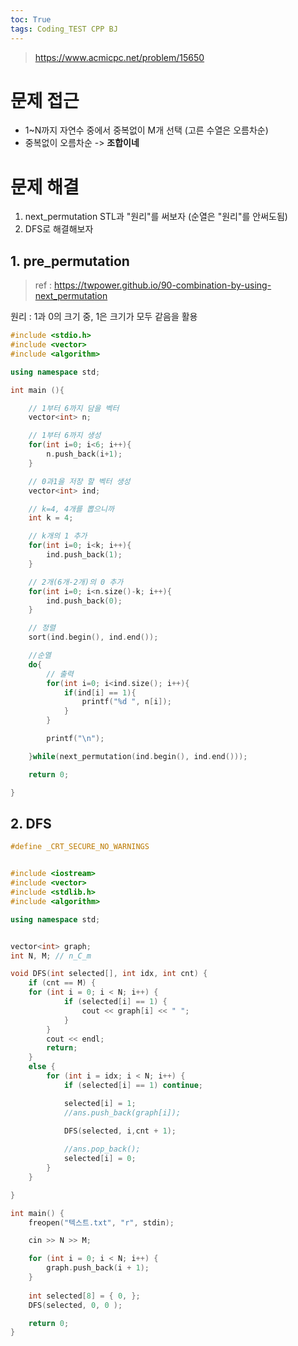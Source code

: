 ```yaml
---
toc: True
tags: Coding_TEST CPP BJ
---
```


> https://www.acmicpc.net/problem/15650

# 문제 접근 
* 1~N까지 자연수 중에서 중복없이 M개 선택 (고른 수열은 오름차순)
* 중복없이 오름차순 -> **조합이네**

# 문제 해결
1. next_permutation STL과 "원리"를 써보자 (순열은 "원리"를 안써도됨)
2. DFS로 해결해보자

## 1. pre_permutation
> ref : https://twpower.github.io/90-combination-by-using-next_permutation

원리 : 1과 0의 크기 중, 1은 크기가 모두 같음을 활용

```cpp
#include <stdio.h>
#include <vector>
#include <algorithm>

using namespace std;

int main (){

	// 1부터 6까지 담을 벡터
	vector<int> n;

	// 1부터 6까지 생성
	for(int i=0; i<6; i++){
		n.push_back(i+1);
	}

	// 0과1을 저장 할 벡터 생성
	vector<int> ind;

	// k=4, 4개를 뽑으니까
	int k = 4;

	// k개의 1 추가
	for(int i=0; i<k; i++){
		ind.push_back(1);
	}

	// 2개(6개-2개)의 0 추가
	for(int i=0; i<n.size()-k; i++){
		ind.push_back(0);
	}

	// 정렬
	sort(ind.begin(), ind.end());

	//순열
	do{
		// 출력
		for(int i=0; i<ind.size(); i++){
			if(ind[i] == 1){
				printf("%d ", n[i]);
			}
		}

		printf("\n");

	}while(next_permutation(ind.begin(), ind.end()));

	return 0;

}

```

## 2. DFS
```cpp
#define _CRT_SECURE_NO_WARNINGS


#include <iostream>
#include <vector>
#include <stdlib.h>
#include <algorithm>

using namespace std;


vector<int> graph;
int N, M; // n_C_m

void DFS(int selected[], int idx, int cnt) {
	if (cnt == M) {
	for (int i = 0; i < N; i++) {
			if (selected[i] == 1) {
				cout << graph[i] << " ";
			}
		}
		cout << endl;
		return;
	}
	else {
		for (int i = idx; i < N; i++) {
			if (selected[i] == 1) continue;

			selected[i] = 1;
			//ans.push_back(graph[i]);

			DFS(selected, i,cnt + 1);
			 
			//ans.pop_back();
			selected[i] = 0;
		}
	}

}

int main() {
	freopen("텍스트.txt", "r", stdin);

	cin >> N >> M;

	for (int i = 0; i < N; i++) {
		graph.push_back(i + 1);
	}
	
	int selected[8] = { 0, };
	DFS(selected, 0, 0 );

	return 0;
}
```
